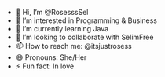 - 👋 Hi, I’m @RosesssSel
- 👀 I’m interested in Programming & Business
- 🌱 I’m currently learning Java
- 💞️ I’m looking to collaborate with SelimFree
- 📫 How to reach me: @itsjustrosess
- 😄 Pronouns: She/Her
- ⚡ Fun fact: In love

<!---
RosesssSel/RosesssSel is a ✨ special ✨ repository because its `README.md` (this file) appears on your GitHub profile.
You can click the Preview link to take a look at your changes.
--->
